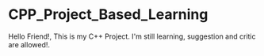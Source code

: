 # CPP_Project_Based_Learning
Hello Friend!, This is my C++ Project. I'm still learning, suggestion and critic are allowed!.
